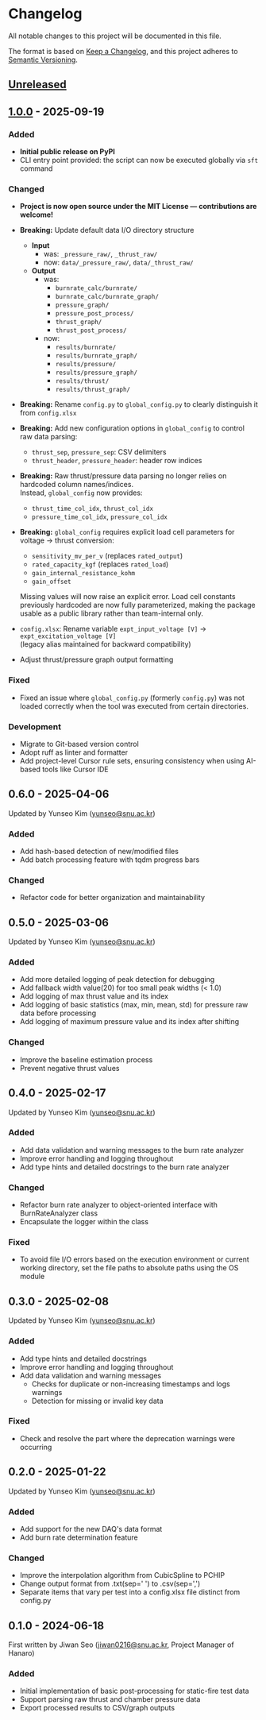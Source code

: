 # Changelog

All notable changes to this project will be documented in this file.

The format is based on [Keep a Changelog](https://keepachangelog.com/en/1.1.0/),
and this project adheres to [Semantic Versioning](https://semver.org/spec/v2.0.0.html).

## [Unreleased]

## [1.0.0] - 2025-09-19

### Added

- **Initial public release on PyPI**
- CLI entry point provided: the script can now be executed globally via `sft` command

### Changed

- **Project is now open source under the MIT License — contributions are welcome!**

- **Breaking:** Update default data I/O directory structure
  - **Input**
    - was: `_pressure_raw/`, `_thrust_raw/`
    - now: `data/_pressure_raw/`, `data/_thrust_raw/`
  - **Output**
    - was:  
      - `burnrate_calc/burnrate/`  
      - `burnrate_calc/burnrate_graph/`  
      - `pressure_graph/`  
      - `pressure_post_process/`  
      - `thrust_graph/`  
      - `thrust_post_process/`
    - now:  
      - `results/burnrate/`  
      - `results/burnrate_graph/`  
      - `results/pressure/`  
      - `results/pressure_graph/`  
      - `results/thrust/`  
      - `results/thrust_graph/`

- **Breaking:** Rename `config.py` to `global_config.py` to clearly distinguish it from `config.xlsx`

- **Breaking:** Add new configuration options in `global_config` to control raw data parsing:  
  - `thrust_sep`, `pressure_sep`: CSV delimiters  
  - `thrust_header`, `pressure_header`: header row indices

- **Breaking:** Raw thrust/pressure data parsing no longer relies on hardcoded column names/indices.  
  Instead, `global_config` now provides:  
  - `thrust_time_col_idx`, `thrust_col_idx`  
  - `pressure_time_col_idx`, `pressure_col_idx`

- **Breaking:** `global_config` requires explicit load cell parameters for voltage → thrust conversion:  
  - `sensitivity_mv_per_v` (replaces `rated_output`)  
  - `rated_capacity_kgf` (replaces `rated_load`)  
  - `gain_internal_resistance_kohm`  
  - `gain_offset`  

  Missing values will now raise an explicit error. Load cell constants previously hardcoded are now fully parameterized, making the package usable as a public library rather than team-internal only.

- `config.xlsx`: Rename variable `expt_input_voltage [V]` → `expt_excitation_voltage [V]`  
  (legacy alias maintained for backward compatibility)

- Adjust thrust/pressure graph output formatting

### Fixed
- Fixed an issue where `global_config.py` (formerly `config.py`) was not loaded correctly when the tool was executed from certain directories.

### Development

- Migrate to Git-based version control
- Adopt ruff as linter and formatter
- Add project-level Cursor rule sets, ensuring consistency when using AI-based tools like Cursor IDE

## 0.6.0 - 2025-04-06
Updated by Yunseo Kim (yunseo@snu.ac.kr)

### Added

- Add hash-based detection of new/modified files
- Add batch processing feature with tqdm progress bars

### Changed

- Refactor code for better organization and maintainability

## 0.5.0 - 2025-03-06

Updated by Yunseo Kim (yunseo@snu.ac.kr)

### Added

- Add more detailed logging of peak detection for debugging
- Add fallback width value(20) for too small peak widths (< 1.0)
- Add logging of max thrust value and its index
- Add logging of basic statistics (max, min, mean, std) for pressure raw data before processing
- Add logging of maximum pressure value and its index after shifting

### Changed

- Improve the baseline estimation process
- Prevent negative thrust values

## 0.4.0 - 2025-02-17

Updated by Yunseo Kim (yunseo@snu.ac.kr)

### Added

- Add data validation and warning messages to the burn rate analyzer
- Improve error handling and logging throughout
- Add type hints and detailed docstrings to the burn rate analyzer

### Changed

- Refactor burn rate analyzer to object-oriented interface with BurnRateAnalyzer class
- Encapsulate the logger within the class

### Fixed
- To avoid file I/O errors based on the execution environment or current working directory, set the file paths to absolute paths using the OS module

## 0.3.0 - 2025-02-08

Updated by Yunseo Kim (yunseo@snu.ac.kr)

### Added

- Add type hints and detailed docstrings
- Improve error handling and logging throughout
- Add data validation and warning messages
  - Checks for duplicate or non-increasing timestamps and logs warnings
  - Detection for missing or invalid key data

### Fixed

- Check and resolve the part where the deprecation warnings were occurring

## 0.2.0 - 2025-01-22

Updated by Yunseo Kim (yunseo@snu.ac.kr)

### Added

- Add support for the new DAQ's data format
- Add burn rate determination feature

### Changed

- Improve the interpolation algorithm from CubicSpline to PCHIP
- Change output format from .txt(sep=' ') to .csv(sep=',')
- Separate items that vary per test into a config.xlsx file distinct from config.py

## 0.1.0 - 2024-06-18

First written by Jiwan Seo (jiwan0216@snu.ac.kr, Project Manager of Hanaro)

### Added

- Initial implementation of basic post-processing for static-fire test data
- Support parsing raw thrust and chamber pressure data
- Export processed results to CSV/graph outputs

[unreleased]: https://github.com/snu-hanaro/static-fire-toolkit/compare/v1.0.0...HEAD
[1.0.0]: https://github.com/snu-hanaro/static-fire-toolkit/releases/tag/v1.0.0
